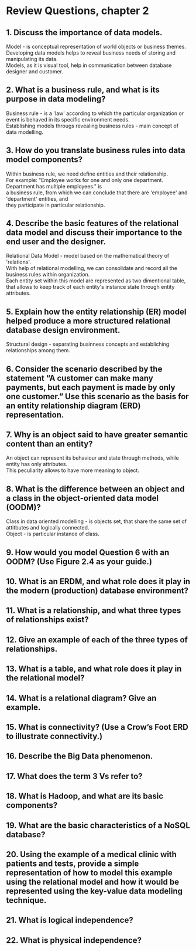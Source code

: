 # Review Questions, chapter 2


## 1. Discuss the importance of data models.

Model - is conceptual representation of world objects or business themes.  
Developing data models helps to reveal business needs of storing and manipulating its data.  
Models, as it is visual tool, help in communication between database designer and customer.  


## 2. What is a business rule, and what is its purpose in data modeling?

Business rule - is a 'law' according to which the particular organization or event is behaved in its specific environment needs.  
Establishing models througs revealing business rules - main concept of data modelling.  


## 3. How do you translate business rules into data model components?

Within business rule, we need define entities and their relationship.  
For example: "Employee works for one and only one department. Department has multiple employees." is   
a business rule, from which we can conclude that there are 'employee' and 'department' entities, and  
they participate in particular relationship.  


## 4. Describe the basic features of the relational data model and discuss their importance to the end user and the designer.

Relational Data Model - model based on the mathematical theory of 'relations'.  
With help of relational modelling, we can consolidate and record all the business rules within organization.  
Each entity set within this model are represented as two dimentional table,  
that allows to keep track of each entity's instance state through entity attributes.  


## 5. Explain how the entity relationship (ER) model helped produce a more structured relational database design environment.

Structural design - separating businness concepts and establiching relationships among them.  


## 6. Consider the scenario described by the statement “A customer can make many payments, but each payment is made by only one customer.” Use this scenario as the basis for an entity relationship diagram (ERD) representation.


## 7. Why is an object said to have greater semantic content than an entity?

An object can represent its behaviour and state through methods, while entity has only attributes.  
This peculiarity allows to have more meaning to object.


## 8. What is the difference between an object and a class in the object-oriented data model (OODM)?

Class in data oriented modelling - is objects set, that share the same set of attitbutes and logically connected.  
Object - is particular instance of class.  


## 9. How would you model Question 6 with an OODM? (Use Figure 2.4 as your guide.)



## 10. What is an ERDM, and what role does it play in the modern (production) database environment?



## 11. What is a relationship, and what three types of relationships exist?



## 12. Give an example of each of the three types of relationships.



## 13. What is a table, and what role does it play in the relational model?



## 14. What is a relational diagram? Give an example.



## 15. What is connectivity? (Use a Crow’s Foot ERD to illustrate connectivity.)



## 16. Describe the Big Data phenomenon.



## 17. What does the term 3 Vs refer to?



## 18. What is Hadoop, and what are its basic components?



## 19. What are the basic characteristics of a NoSQL database?



## 20. Using the example of a medical clinic with patients and tests, provide a simple representation of how to model this example using the relational model and how it would be represented using the key-value data modeling technique.



## 21. What is logical independence?



## 22. What is physical independence?
